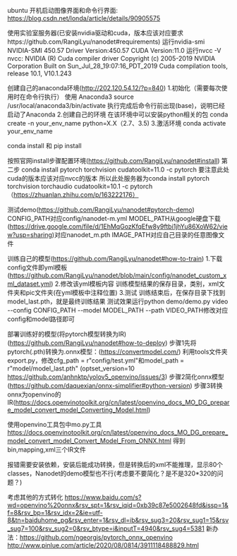 


ubuntu 开机启动图像界面和命令行界面:
https://blog.csdn.net/londa/article/details/90905575

使用实验室服务器(已安装nvidia驱动和cuda，版本应该对应要求https://github.com/RangiLyu/nanodet#requirements)
运行nvidia-smi
NVIDIA-SMI 450.57 Driver Version:450.57 CUDA Version:11.0
运行nvcc -V
nvcc: NVIDIA (R) Cuda compiler driver
Copyright (c) 2005-2019 NVIDIA Corporation
Built on Sun_Jul_28_19:07:16_PDT_2019
Cuda compilation tools, release 10.1, V10.1.243


创建自己的anaconda环境(http://202.120.54.12/?p=840)
1.初始化（需要每次使用时在命令行执行）
使用 Anaconda3
source /usr/local/anaconda3/bin/activate
执行完成后命令行前出现(base)，说明已经启动了Anaconda
2.创建自己的环境
在该环境中可以安装python相关的包
conda create -n your_env_name python=X.X（2.7、3.5)
3.激活环境
conda activate your_env_name

conda install 和 pip install


按照官网install步骤配置环境(https://github.com/RangiLyu/nanodet#install)
第二步 conda install pytorch torchvision cudatoolkit=11.0 -c pytorch 要注意此处cuda的版本应该对应nvcc的版本
所以此处服务器为conda install pytorch torchvision torchaudio cudatoolkit=10.1 -c pytorch
（https://zhuanlan.zhihu.com/p/163222176）



测试demo(https://github.com/RangiLyu/nanodet#pytorch-demo)
CONFIG_PATH对应config/nanodet-m.yml
MODEL_PATH从google硬盘下载(https://drive.google.com/file/d/1EhMqGozKfqEfw8y9ftbi1jhYu86XoW62/view?usp=sharing)对应nanodet_m.pth
IMAGE_PATH对应自己目录的任意图像文件





训练自己的模型(https://github.com/RangiLyu/nanodet#how-to-train)
1.下载config文件即yml模板(https://github.com/RangiLyu/nanodet/blob/main/config/nanodet_custom_xml_dataset.yml)
2.修改该yml模板内容
训练模型结果的保存目录，类别，xml文件夹和pic文件夹(在yml模板中注释位置)
3.测试
训练结束后，在保存目录下找到model_last.pth，就是最终训练结果
测试效果运行python demo/demo.py video --config CONFIG_PATH --model MODEL_PATH --path VIDEO_PATH修改对应config和model路径即可




部署训练好的模型(将pytorch模型转换为IR)(https://github.com/RangiLyu/nanodet#how-to-deploy)
步骤1先将pytorch(.pth)转换为.onnx模型：(https://convertmodel.com/)
利用tools文件夹export.py，修改cfg_path = r"config/test.yml"和model_path = r"model/model_last.pth"
(optset_version=10            https://github.com/anhnktp/yolov5_openvino/issues/3)
步骤2简化onnx模型(https://github.com/daquexian/onnx-simplifier#python-version)
步骤3转换onnx为openvino的IR(https://docs.openvinotoolkit.org/cn/latest/openvino_docs_MO_DG_prepare_model_convert_model_Converting_Model.html)

使用openvino工具包中mo.py工具
https://docs.openvinotoolkit.org/cn/latest/openvino_docs_MO_DG_prepare_model_convert_model_Convert_Model_From_ONNX.html
得到bin,mapping,xml三个IR文件

报错需要安装依赖，安装后能成功转换，但是转换后的xml不能推理，显示80个classes，Nanodet的demo模型也不行(考虑要不要简化？是不是320*320的问题？)


考虑其他的方式转化
https://www.baidu.com/s?wd=openvino%20onnx&rsv_spt=1&rsv_iqid=0xb39c87e5002648fd&issp=1&f=8&rsv_bp=1&rsv_idx=2&ie=utf-8&tn=baiduhome_pg&rsv_enter=1&rsv_dl=ib&rsv_sug3=20&rsv_sug1=15&rsv_sug7=100&rsv_sug2=0&rsv_btype=i&inputT=4940&rsv_sug4=5381
新办法：https://github.com/ngeorgis/pytorch_onnx_openvino
http://www.pinlue.com/article/2020/08/0814/3911118488829.html

